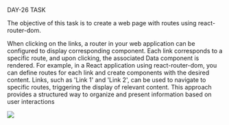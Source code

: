 DAY-26 TASK 


The objective of this task is to create a web page with routes using react-router-dom.

When clicking on the links, a router in your web application can be configured to display corresponding component. Each link corresponds to a specific route, and upon clicking, the associated Data component is rendered. For example, in a React application using react-router-dom, you can define routes for each link and create components with the desired content. Links, such as 'Link 1' and 'Link 2', can be used to navigate to specific routes, triggering the display of relevant content. This approach provides a structured way to organize and present information based on user interactions


<img src = "https://github.com/Gomathy-Shanmugam/routertask/assets/113160365/81a2f7f7-6946-4a05-94ad-04080101cb2c">

